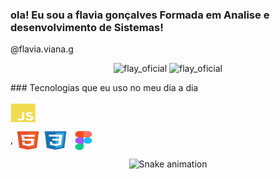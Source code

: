 
### ola! Eu sou a flavia gonçalves Formada em Analise e desenvolvimento de Sistemas!

@flavia.viana.g

<p align="center">
  <img width="400em" src="https://github-readme-stats.vercel.app/api?username=flay_oficial&show_icons=true&locale=en&theme=radical"                
    alt="flay_oficial"/>
  
  <img width="400em" src="https://github-readme-streak-stats.herokuapp.com/?user=flay_oficial&theme=radical" alt="flay_oficial" />
</p> 
### Tecnologias que eu uso no meu dia a dia 

</div>
<div style="display: inline_block"><br>
  <img align="center" alt="flay_oficial-Js" height="30" width="40" src="https://raw.githubusercontent.com/devicons/devicon/master/icons/javascript/javascript-plain.svg">
 
,
  <img align="center" alt="flay_oficial-HTML" height="30" width="40" src="https://raw.githubusercontent.com/devicons/devicon/master/icons/html5/html5-original.svg">
  <img align="center" alt="flay_oficial-CSS" height="30" width="40" src="https://raw.githubusercontent.com/devicons/devicon/master/icons/css3/css3-original.svg">
  <img align="center" alt="flay_oficial-CSS" height="30" width="40" src="https://raw.githubusercontent.com/devicons/devicon/master/icons/figma/figma-original.svg">
</div>

<div align="center">
  
  ![Snake animation](https://github.com/flay_oficial/flay_oficial/blob/output/github-contribution-grid-snake.svg)
  
</div>


